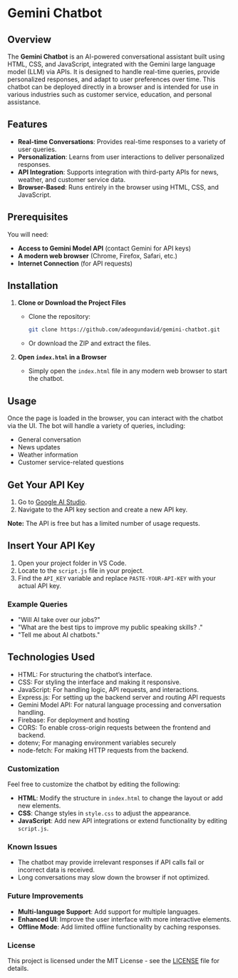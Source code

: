 # Gemini Chatbot

## Overview
The **Gemini Chatbot** is an AI-powered conversational assistant built using HTML, CSS, and JavaScript, integrated with the Gemini large language model (LLM) via APIs. It is designed to handle real-time queries, provide personalized responses, and adapt to user preferences over time. This chatbot can be deployed directly in a browser and is intended for use in various industries such as customer service, education, and personal assistance.

## Features
- **Real-time Conversations**: Provides real-time responses to a variety of user queries.
- **Personalization**: Learns from user interactions to deliver personalized responses.
- **API Integration**: Supports integration with third-party APIs for news, weather, and customer service data.
- **Browser-Based**: Runs entirely in the browser using HTML, CSS, and JavaScript.

## Prerequisites
You will need:
- **Access to Gemini Model API** (contact Gemini for API keys)
- **A modern web browser** (Chrome, Firefox, Safari, etc.)
- **Internet Connection** (for API requests)

## Installation

1. **Clone or Download the Project Files**
   - Clone the repository:
     ```bash
     git clone https://github.com/adeogundavid/gemini-chatbot.git
     ```
   - Or download the ZIP and extract the files.

2. **Open `index.html` in a Browser**
   - Simply open the `index.html` file in any modern web browser to start the chatbot.

## Usage
Once the page is loaded in the browser, you can interact with the chatbot via the UI. The bot will handle a variety of queries, including:
- General conversation
- News updates
- Weather information
- Customer service-related questions

## Get Your API Key

1. Go to [Google AI Studio](https://aistudio.google.com/app/apikey).
2. Navigate to the API key section and create a new API key.



**Note:** The API is free but has a limited number of usage requests.

## Insert Your API Key

1. Open your project folder in VS Code.
2. Locate to the `script.js` file in your project.
3. Find the `API_KEY` variable and replace `PASTE-YOUR-API-KEY` with your actual API key.

### Example Queries
- "Will AI take over our jobs?"
- "What are the best tips to improve my public speaking skills? ."
- "Tell me about AI chatbots."


## Technologies Used
- HTML: For structuring the chatbot’s interface.
- CSS: For styling the interface and making it responsive.
- JavaScript: For handling logic, API requests, and interactions.
- Express.js: For setting up the backend server and routing API requests
- Gemini Model API: For natural language processing and conversation handling.
- Firebase: For deployment and hosting
- CORS: To enable cross-origin requests between the frontend and backend.
- dotenv; For managing environment variables securely
- node-fetch: For making HTTP requests from the backend. 

### Customization
Feel free to customize the chatbot by editing the following:

- **HTML**: Modify the structure in `index.html` to change the layout or add new elements.
- **CSS**: Change styles in `style.css` to adjust the appearance.
- **JavaScript**: Add new API integrations or extend functionality by editing `script.js`.

### Known Issues
- The chatbot may provide irrelevant responses if API calls fail or incorrect data is received.
- Long conversations may slow down the browser if not optimized.

### Future Improvements
- **Multi-language Support**: Add support for multiple languages.
- **Enhanced UI**: Improve the user interface with more interactive elements.
- **Offline Mode**: Add limited offline functionality by caching responses.

### License
This project is licensed under the MIT License - see the [LICENSE](LICENSE) file for details.
